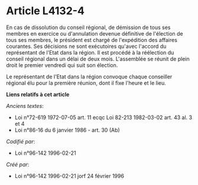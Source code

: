 # Article L4132-4

En cas de dissolution du conseil régional, de démission de tous ses membres en exercice ou d'annulation devenue définitive de
l'élection de tous ses membres, le président est chargé de l'expédition des affaires courantes. Ses décisions ne sont
exécutoires qu'avec l'accord du représentant de l'Etat dans la région. Il est procédé à la réélection du conseil régional
dans un délai de deux mois. L'assemblée se réunit de plein droit le premier vendredi qui suit son élection.

Le représentant de l'Etat dans la région convoque chaque conseiller régional élu pour la première réunion, dont il fixe
l'heure et le lieu.

**Liens relatifs à cet article**

_Anciens textes_:

  - Loi n°72-619 1972-07-05 art. 11 ecqc Loi 82-213 1982-03-02 art. 43 al. 3 et 4
  - Loi n°86-16 du 6 janvier 1986 - art. 30 (Ab)

_Codifié par_:

  - Loi n°96-142 1996-02-21

_Créé par_:

  - Loi n°96-142 1996-02-21 jorf 24 février 1996
